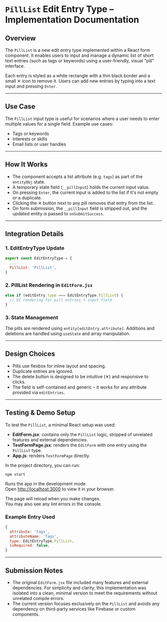 ﻿# `PillList` Edit Entry Type – Implementation Documentation

## Overview

The `PillList` is a new edit entry type implemented within a React form component. It enables users to input and manage a dynamic list of short text entries (such as tags or keywords) using a user-friendly, visual "pill" interface.

Each entry is styled as a white rectangle with a thin black border and a small ✕ icon to remove it. Users can add new entries by typing into a text input and pressing `Enter`.

---

## Use Case

The `PillList` input type is useful for scenarios where a user needs to enter multiple values for a single field. Example use cases:

- Tags or keywords
- Interests or skills
- Email lists or user handles

---

## How It Works

- The component accepts a list attribute (e.g. `tags`) as part of the `entityObj` state.
- A temporary state field (`__pillInput`) holds the current input value.
- On pressing `Enter`, the current input is added to the list if it's not empty or a duplicate.
- Clicking the ✕ button next to any pill removes that entry from the list.
- On form submission, the `__pillInput` field is stripped out, and the updated entity is passed to `onSubmitSuccess`.

---

## Integration Details

### 1. EditEntryType Update

```js
export const EditEntryType = {
  ...
  PillList: 'PillList',
}
```

### 2. PillList Rendering in `EditForm.jsx`

```jsx
else if (editEntry.type === EditEntryType.PillList) {
  // UI rendering for pill entries + input field
}
```

### 3. State Management

The pills are rendered using `entity[editEntry.attribute]`. Additions and deletions are handled using `useState` and array manipulation.

---

## Design Choices

- Pills use flexbox for inline layout and spacing.
- Duplicate entries are ignored.
- The delete button is designed to be intuitive (✕) and responsive to clicks.
- The field is self-contained and generic – it works for any attribute provided via `editEntries`.

---

## Testing & Demo Setup

To test the `PillList`, a minimal React setup was used:

- **EditForm.jsx**: contains only the `PillList` logic, stripped of unrelated features and external dependencies.
- **TestFormPage.jsx**: renders the `EditForm` with one entry using the `PillList` type.
- **App.js**: renders `TestFormPage` directly.

In the project directory, you can run:

`npm start`

Runs the app in the development mode.\
Open [http://localhost:3000](http://localhost:3000) to view it in your browser.

The page will reload when you make changes.\
You may also see any lint errors in the console.

### Example Entry Used

```js
{
  attribute: 'tags',
  attributeName: 'Tags',
  type: EditEntryType.PillList,
  isRequired: false,
}
```

---

## Submission Notes

- The original `EditForm.jsx` file included many features and external dependencies. For simplicity and clarity, this implementation was isolated into a clean, minimal version to meet the requirements without unrelated compile errors.
- The current version focuses exclusively on the `PillList` and avoids any dependency on third-party services like Firebase or custom components.
